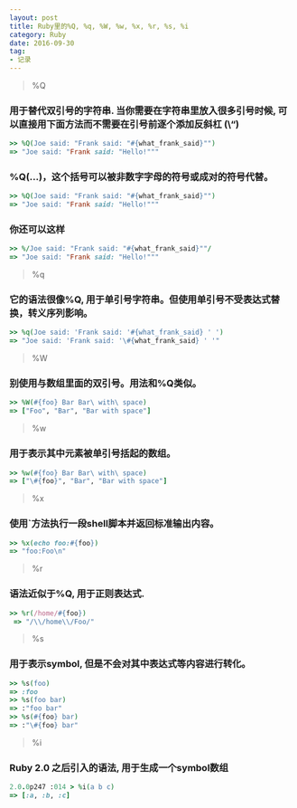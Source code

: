 ```yaml
---
layout: post
title: Ruby里的%Q, %q, %W, %w, %x, %r, %s, %i
category: Ruby
date: 2016-09-30
tag: 
- 记录
---
```

> %Q

### 用于替代双引号的字符串. 当你需要在字符串里放入很多引号时候, 可以直接用下面方法而不需要在引号前逐个添加反斜杠 (\“)

<!-- more -->

```ruby
>> %Q(Joe said: "Frank said: "#{what_frank_said}"")
=> "Joe said: "Frank said: "Hello!"""
``` 

### %Q(...)，这个括号可以被非数字字母的符号或成对的符号代替。

```ruby
>> %Q(Joe said: "Frank said: "#{what_frank_said}"")
=> "Joe said: "Frank said: "Hello!"""
``` 

### 你还可以这样

```ruby
>> %/Joe said: "Frank said: "#{what_frank_said}""/
=> "Joe said: "Frank said: "Hello!"""
``` 

> %q

### 它的语法很像%Q, 用于单引号字符串。但使用单引号不受表达式替换，转义序列影响。

```ruby
>> %q(Joe said: 'Frank said: '#{what_frank_said} ' ')
=> "Joe said: 'Frank said: '\#{what_frank_said} ' '"
``` 

> %W 

### 别使用与数组里面的双引号。用法和%Q类似。


```ruby
>> %W(#{foo} Bar Bar\ with\ space)
=> ["Foo", "Bar", "Bar with space"]
``` 

> %w

### 用于表示其中元素被单引号括起的数组。

```ruby
>> %w(#{foo} Bar Bar\ with\ space)
=> ["\#{foo}", "Bar", "Bar with space"]
``` 

> %x

### 使用`方法执行一段shell脚本并返回标准输出内容。

```ruby
>> %x(echo foo:#{foo})
=> "foo:Foo\n"  
``` 

> %r

### 语法近似于%Q, 用于正则表达式.

```ruby
>> %r(/home/#{foo})
 => "/\\/home\\/Foo/"   
``` 

> %s 

### 用于表示symbol, 但是不会对其中表达式等内容进行转化。

```ruby
>> %s(foo)
=> :foo
>> %s(foo bar)
=> :"foo bar"
>> %s(#{foo} bar)
=> :"\#{foo} bar"
``` 

> %i

### Ruby 2.0 之后引入的语法, 用于生成一个symbol数组

```ruby
2.0.0p247 :014 > %i(a b c)
=> [:a, :b, :c] 
``` 

